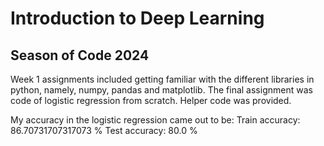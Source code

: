 # Introduction to Deep Learning

## Season of Code 2024

Week 1 assignments included getting familiar with the different libraries in python, namely, numpy, pandas and matplotlib.
The final assignment was code of logistic regression from scratch. Helper code was provided.

My accuracy in the logistic regression came out to be:
Train accuracy: 86.70731707317073 %
Test accuracy: 80.0 %
